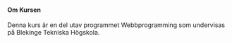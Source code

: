 #### Om Kursen

Denna kurs är en del utav programmet Webbprogramming som
undervisas på Blekinge Tekniska Högskola.
